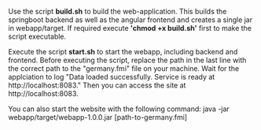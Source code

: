 Use the script **build.sh** to build the web-application. This builds the springboot backend as well as the 
angular frontend and creates a single jar in webapp/target. 
If required execute **'chmod +x build.sh'** first to make the script executable.

Execute the script **start.sh** to start the webapp, including backend and frontend. Before executing the script, 
replace the path in the last line with the correct path to the "germany.fmi" file on your machine. Wait for the applciation
to log "Data loaded successfully. Service is ready at http://localhost:8083." Then you can access the site at http://localhost:8083.

You can also start the website with the following command:
java -jar webapp/target/webapp-1.0.0.jar [path-to-germany.fmi]